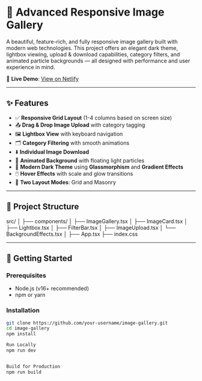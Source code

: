 # 🌌 Advanced Responsive Image Gallery

A beautiful, feature-rich, and fully responsive image gallery built with modern web technologies. This project offers an elegant dark theme, lightbox viewing, upload & download capabilities, category filters, and animated particle backgrounds — all designed with performance and user experience in mind.

🔗 **Live Demo**: [View on Netlify](https://meek-sunflower-bf19e4.netlify.app/)

---

## ✨ Features

- ✅ **Responsive Grid Layout** (1-4 columns based on screen size)
- 📤 **Drag & Drop Image Upload** with category tagging
- 🖼️ **Lightbox View** with keyboard navigation
- 🗂️ **Category Filtering** with smooth animations
- ⬇️ **Individual Image Download**
- 🌌 **Animated Background** with floating light particles
- 🎨 **Modern Dark Theme** using **Glassmorphism** and **Gradient Effects**
- 🖱️ **Hover Effects** with scale and glow transitions
- 🧱 **Two Layout Modes**: Grid and Masonry

---

## 📁 Project Structure

src/
│
├── components/
│ ├── ImageGallery.tsx
│ ├── ImageCard.tsx
│ ├── Lightbox.tsx
│ ├── FilterBar.tsx
│ ├── ImageUpload.tsx
│ └── BackgroundEffects.tsx
│
├── App.tsx
├── index.css


---

## 🚀 Getting Started

### Prerequisites

- Node.js (v16+ recommended)
- npm or yarn

### Installation

```bash
git clone https://github.com/your-username/image-gallery.git
cd image-gallery
npm install

Run Locally
npm run dev


Build for Production
npm run build

